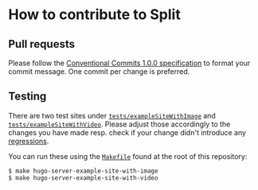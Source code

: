 # How to contribute to Split

## Pull requests

Please follow the [Conventional Commits 1.0.0 specification](https://www.conventionalcommits.org/en/v1.0.0/) to format your commit message. One commit per change is preferred.

## Testing

There are two test sites under [`tests/exampleSiteWithImage`](./tests/exampleSiteWithImage) and [`tests/exampleSiteWithVideo`](tests/exampleSiteWithVideo). Please adjust those accordingly
to the changes you have made resp. check if your change didn't introduce any [regressions](https://en.wikipedia.org/wiki/Regression_testing).

You can run these using the [`Makefile`](./Makefile) found at the root of this repository:

`$ make hugo-server-example-site-with-image`\
`$ make hugo-server-example-site-with-video`
